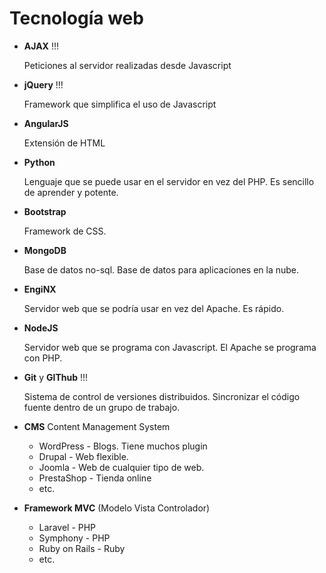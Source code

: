 Tecnología web
==============

  - **AJAX** !!!

    Peticiones al servidor realizadas desde Javascript

  - **jQuery** !!!

    Framework que simplifica el uso de Javascript

  - **AngularJS**

    Extensión de HTML

  - **Python**

    Lenguaje que se puede usar en el servidor en vez del PHP.
    Es sencillo de aprender y potente.

  - **Bootstrap**

    Framework de CSS.

  - **MongoDB**

    Base de datos no-sql. Base de datos para aplicaciones en la nube.

  - **EngiNX**

    Servidor web que se podría usar en vez del Apache. Es rápido.

  - **NodeJS**

    Servidor web que se programa con Javascript. El Apache se programa con PHP.

  - **Git** y **GIThub** !!!

    Sistema de control de versiones distribuidos.
    Sincronizar el código fuente dentro de un grupo de trabajo.

  - **CMS** Content Management System

    - WordPress - Blogs. Tiene muchos plugin
    - Drupal - Web flexible.
    - Joomla - Web de cualquier tipo de web.
    - PrestaShop - Tienda online
    - etc.

  - **Framework MVC** (Modelo Vista Controlador)

    - Laravel - PHP
    - Symphony - PHP
    - Ruby on Rails - Ruby
    - etc.
